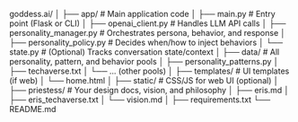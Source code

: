goddess.ai/
│
├── app/                    # Main application code
│   ├── main.py             # Entry point (Flask or CLI)
│   ├── openai_client.py    # Handles LLM API calls
│   ├── personality_manager.py  # Orchestrates persona, behavior, and response
│   ├── personality_policy.py   # Decides when/how to inject behaviors
│   └── state.py            # (Optional) Tracks conversation state/context
│
├── data/                   # All personality, pattern, and behavior pools
│   ├── personality_patterns.py
│   ├── techaverse.txt
│   └── ... (other pools)
│
├── templates/              # UI templates (if web)
│   └── home.html
│
├── static/                 # CSS/JS for web UI (optional)
│
├── priestess/              # Your design docs, vision, and philosophy
│   ├── eris.md
│   ├── eris_techaverse.txt
│   └── vision.md
│
├── requirements.txt
└── README.md
